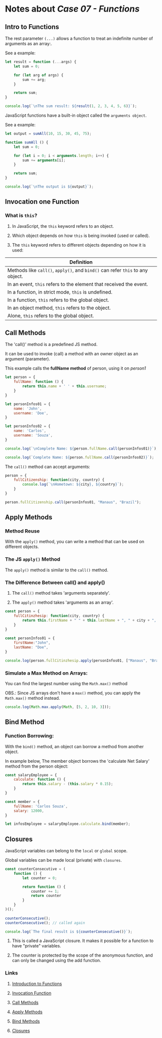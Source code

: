 # Notes about *Case 07 - Functions*

## Intro to Functions

The rest parameter `(...)` allows a function to treat an indefinite number of arguments as an array:.

See a example:

```javascript
let result = function (...args) {
    let sum = 0;

    for (let arg of args) {
        sum += arg;
    }

    return sum;
}

console.log(`\nThe sum result: ${result(1, 2, 3, 4, 5, 6)}`);
```

JavaScript functions have a built-in object called the `arguments object`.

See a example:

```javascript
let output = sumAll(10, 15, 30, 45, 75);

function sumAll () {
    let sum = 0;

    for (let i = 0; i < arguments.length; i++) {
        sum += arguments[i];
    }

    return sum;
}

console.log(`\nThe output is ${output}`);
```

## Invocation one Function

### What is **`this`**?

1. In JavaScript, the `this` keyword refers to an object.

2. Which object depends on how `this` is being invoked (used or called).

3. The `this` keyword refers to different objects depending on how it is used:

| Definition |
|------------|
| Methods like `call()`, `apply()`, and `bind()` can refer `this` to any object. |
| In an event, `this` refers to the element that received the event. |
| In a function, in strict mode, `this` is undefined. |
| In a function, `this` refers to the global object. |
| In an object method, `this` refers to the object. |
| Alone, `this` refers to the global object. |

## Call Methods

The 'call()' method is a predefined JS method.

It can be used to invoke (call) a method with an owner object as an argument (parameter).

This example calls the **fullName method** of person, using it on *person1*

```javascript
let person = {
    fullName: function () {
        return this.name + ' ' + this.username;
    }
}

let personInfos01 = {
    name: 'John',
    username: 'Doe',
}

let personInfos02 = {
    name: 'Carlos',
    username: 'Souza',
}

console.log(`\nComplete Name: ${person.fullName.call(personInfos01)}`);

console.log(`Complete Name: ${person.fullName.call(personInfos02)}`);
```
 
The `call()` method can accept arguments:

```javascript
person = {
    fullCitizenship: function(city, country) {
        console.log(`\nHometown: ${city}, ${country}`);
    }
}

person.fullCitizenship.call(personInfos01, "Manaus", "Brazil");
```

## Apply Methods

### Method Reuse

With the `apply()` method, you can write a method that can be used on different objects.

### The JS `apply()` Method

The `apply()` method is similar to the `call()` method.

### The Difference Between call() and apply()
    
1. The `call()` method takes 'arguments separately'.

2. The `apply()` method takes 'arguments as an array'.

```javascript
const person = {
    fullCitinzhesip: function(city, country) {
        return this.firstName + " " + this.lastName + ", " + city + ", " + country;
    }
}
  
const personInfos01 = {
    firstName:"John",
    lastName: "Doe",
}

console.log(person.fullCitinzhesip.apply(personInfos01, ["Manaus", "Brasil"]));
```

### Simulate a Max Method on Arrays:
    
You can find the largest number using the `Math.max()` method

OBS.: Since JS arrays don't have a `max()` method, you can apply the `Math.max()` method instead.

```javascript
console.log(Math.max.apply(Math, [5, 2, 10, 3]));
```

## Bind Method

### Function Borrowing:
    
With the `bind()` method, an object can borrow a method from another object.

In example below, The member object borrows the 'calculate Net Salary' method from the person object:

```javascript
const salaryEmployee = {
    calculate: function () {
        return this.salary - (this.salary * 0.15);
    }
}

const member = {
    fullName: 'Carlos Souza',
    salary: 12000,
}

let infosEmployee = salaryEmployee.calculate.bind(member);
```

## Closures

JavaScript variables can belong to the `local` or `global` scope.

Global variables can be made local (private) with `closures`.

```javascript
const counterConsecutive = (
    function () {
        let counter = 0;

        return function () {
            counter += 1; 
            return counter
        }
    }
)();
  
counterConsecutive();
counterConsecutive(); // called again

console.log(`The final result is ${counterConsecutive()}`);
```

1. This is called a JavaScript closure. It makes it possible for a function to have "private" variables.

2. The counter is protected by the scope of the anonymous function, and can only be changed using the add function.

### Links

1. [Introduction to Functions](https://www.w3schools.com/js/js_function_definition.asp)

2. [Invocation Function](https://www.w3schools.com/js/js_function_invocation.asp)

3. [Call Methods](https://www.w3schools.com/js/js_function_call.asp)

4. [Apply Methods](https://www.w3schools.com/js/js_function_apply.asp)

5. [Bind Methods](https://www.w3schools.com/js/js_function_bind.asp)

6. [Closures](https://www.w3schools.com/js/js_function_closures.asp)
